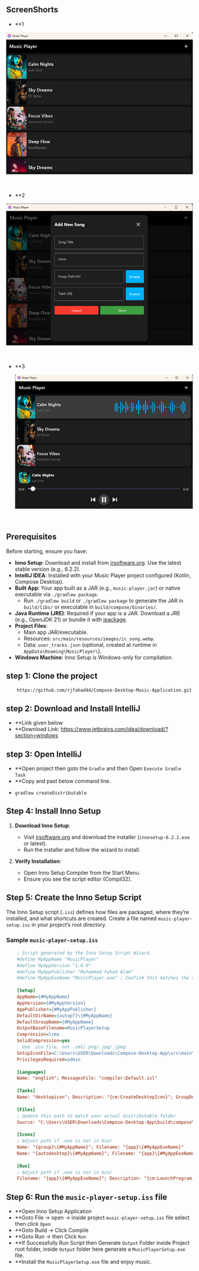 ## ScreenShorts
- **1 <p align="center">
<img src="screenshorts/Screenshot 2025-04-13 174459.png"  />
</p><br/>

- **2 <p align="center">
<img src="screenshorts/Screenshot 2025-04-13 174515.png"  />
</p><br/>

- **3 <p align="center">
  <img src="screenshorts/Screenshot 2025-04-13 174542.png"  />
</p><br/>

## Prerequisites

Before starting, ensure you have:

- **Inno Setup**: Download and install from [jrsoftware.org](https://jrsoftware.org/isdl.php). Use the latest stable version (e.g., 6.2.2).
- **IntelliJ IDEA**: Installed with your Music Player project configured (Kotlin, Compose Desktop).
- **Built App**: Your app built as a JAR (e.g., `music-player.jar`) or native executable via `./gradlew package`.
    - Run `./gradlew build` or `./gradlew package` to generate the JAR in `build/libs/` or executable in `build/compose/binaries/`.
- **Java Runtime (JRE)**: Required if your app is a JAR. Download a JRE (e.g., OpenJDK 21) or bundle it with [jpackage](https://docs.oracle.com/en/java/javase/21/docs/specs/man/jpackage.html).
- **Project Files**:
    - Main app JAR/executable.
    - Resources: `src/main/resources/images/ic_song.webp`.
    - Data: `user_tracks.json` (optional, created at runtime in `AppData\Roaming\MusicPlayer\`).
- **Windows Machine**: Inno Setup is Windows-only for compilation.

## step 1: Clone the project

```Copy
    https://github.com/rjfahad44/Compose-Desktop-Music-Application.git
```

## step 2: Download and Install IntelliJ

- **Link given below
- **Download Link: https://www.jetbrains.com/idea/download/?section=windows

## step 3: Open IntelliJ
 - **Open project then goto the ``Gradle`` and then Open ``Execute Gradle Task``
 - **Copy and past below command line.
 - ```
   gradlew createDistributable
   ```
   

## Step 4: Install Inno Setup

1. **Download Inno Setup**:
    - Visit [jrsoftware.org](https://jrsoftware.org/isdl.php) and download the installer (`innosetup-6.2.2.exe` or latest).
    - Run the installer and follow the wizard to install.

2. **Verify Installation**:
    - Open Inno Setup Compiler from the Start Menu.
    - Ensure you see the script editor (Compil32).

## Step 5: Create the Inno Setup Script

The Inno Setup script (`.iss`) defines how files are packaged, where they’re installed, and what shortcuts are created. Create a file named `music-player-setup.iss` in your project’s root directory.

### Sample `music-player-setup.iss`

```ini
    ; Script generated by the Inno Setup Script Wizard.
    #define MyAppName "MusicPlayer"
    #define MyAppVersion "1.0.0"
    #define MyAppPublisher "Muhammad Fahad Alam"
    #define MyAppExeName "MusicPlayer.exe" ; Confirm this matches the actual .exe name
    
    [Setup]
    AppName={#MyAppName}
    AppVersion={#MyAppVersion}
    AppPublisher={#MyAppPublisher}
    DefaultDirName={autopf}\{#MyAppName}
    DefaultGroupName={#MyAppName}
    OutputBaseFilename=MusicPlayerSetup
    Compression=lzma
    SolidCompression=yes
    ; Use .ico file, not .xml/.png/.jpg/.jpeg
    SetupIconFile=C:\Users\USER\Downloads\Compose-Desktop-App\src\main\resources\images\icon.ico
    PrivilegesRequired=admin
    
    [Languages]
    Name: "english"; MessagesFile: "compiler:Default.isl"
    
    [Tasks]
    Name: "desktopicon"; Description: "{cm:CreateDesktopIcon}"; GroupDescription: "{cm:AdditionalIcons}"; Flags: unchecked
    
    [Files]
    ; Update this path to match your actual distributable folder
    Source: "C:\Users\USER\Downloads\Compose-Desktop-App\build\compose\binaries\main\app\MusicPlayer\*"; DestDir: "{app}"; Flags: ignoreversion recursesubdirs createallsubdirs
    
    [Icons]
    ; Adjust path if .exe is not in bin/
    Name: "{group}\{#MyAppName}"; Filename: "{app}\{#MyAppExeName}"
    Name: "{autodesktop}\{#MyAppName}"; Filename: "{app}\{#MyAppExeName}"; Tasks: desktopicon
    
    [Run]
    ; Adjust path if .exe is not in bin/
    Filename: "{app}\{#MyAppExeName}"; Description: "{cm:LaunchProgram,{#StringChange(MyAppName, '&', '&&')}}"; Flags: nowait postinstall skipifsilent
```

## Step 6: Run the `music-player-setup.iss` file
- **Open Inno Setup Application
- **Goto File -> open -> inside project `music-player-setup.iss` file select then click `Open`
- **Goto Build -> Click Compile
- **Goto Run -> then Click `Run`
- **If Successfully Run Script then Generate `Output` Folder inside Project root folder, inside `Output` folder here generate a `MusicPlayerSetup.exe` file.
- **Install the `MusicPlayerSetup.exe` file and enjoy music.
